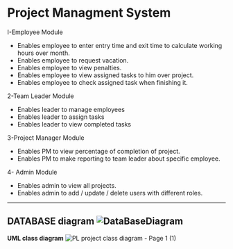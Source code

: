 # Project Managment System

I-Employee Module
- Enables employee to enter entry time and exit time to calculate working hours
over month.
- Enables employee to request vacation.
- Enables employee to view penalties.
- Enables employee to view assigned tasks to him over project.
- Enables employee to check assigned task when finishing it.


2-Team Leader Module
- Enables leader to manage employees
- Enables leader to assign tasks
- Enables leader to view completed tasks

3-Project Manager Module
- Enables PM to view percentage of completion of project.
- Enables PM to make reporting to team leader about specific employee.

4- Admin Module
- Enables admin to view all projects.
- Enables admin to add / update / delete users with different roles.
----------------------------------------------------------------------
**DATABASE diagram**
![DataBaseDiagram](https://user-images.githubusercontent.com/100955137/207131179-6e3cb4d8-e2ad-4680-968a-6f6bb1e5ecf3.png)
-----------------------------------------------------------------------
**UML class diagram**
![PL project class diagram - Page 1 (1)](https://user-images.githubusercontent.com/100955137/207131325-81f932b3-7e98-4e7a-b80f-842f5b0b1536.png)
